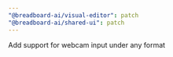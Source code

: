 ```yaml
---
"@breadboard-ai/visual-editor": patch
"@breadboard-ai/shared-ui": patch
---
```


Add support for webcam input under any format
